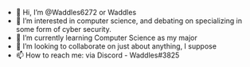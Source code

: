 - 👋 Hi, I’m @Waddles6272 or Waddles
- 👀 I’m interested in computer science, and debating on specializing in some form of cyber security.
- 🌱 I’m currently learning Computer Science as my major
- 💞️ I’m looking to collaborate on just about anything, I suppose
- 📫 How to reach me: via Discord - Waddles#3825

<!---
Waddles6272/Waddles6272 is a ✨ special ✨ repository because its `README.md` (this file) appears on your GitHub profile.
You can click the Preview link to take a look at your changes.
--->

